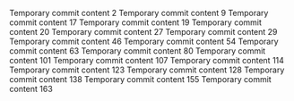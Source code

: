 Temporary commit content 2
Temporary commit content 9
Temporary commit content 17
Temporary commit content 19
Temporary commit content 20
Temporary commit content 27
Temporary commit content 29
Temporary commit content 46
Temporary commit content 54
Temporary commit content 63
Temporary commit content 80
Temporary commit content 101
Temporary commit content 107
Temporary commit content 114
Temporary commit content 123
Temporary commit content 128
Temporary commit content 138
Temporary commit content 155
Temporary commit content 163
